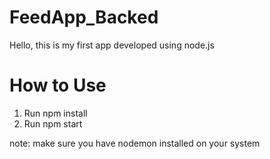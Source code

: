 # FeedApp_Backed
Hello, this is my first app developed using node.js

# How to Use
1. Run npm install
2. Run npm start

note: make sure you have nodemon installed on your system
